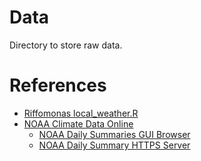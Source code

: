 # Data

Directory to store raw data.

# References

- [Riffomonas local_weather.R](https://github.com/riffomonas/climate_viz/blob/b126cc31e7e4d13feb8b5047795e0a243d81f64a/code/local_weather.R)
- [NOAA Climate Data Online](https://www.ncei.noaa.gov/cdo-web/)
  - [NOAA Daily Summaries GUI Browser](https://www.ncei.noaa.gov/metadata/geoportal/rest/metadata/item/gov.noaa.ncdc:C00861/html)
  - [NOAA Daily Summary HTTPS Server](https://www.ncei.noaa.gov/pub/data/ghcn/daily/)
